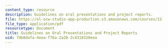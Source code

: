 ```yaml
---
content_type: resource
description: Guidelines on oral presentations and project reports.
file: https://ol-ocw-studio-app-production.s3.amazonaws.com/courses/12-307-weather-and-climate-laboratory-spring-2009/7db8dafa4eeaf76a2a282c4318320eea_report.pdf
file_type: application/pdf
resourcetype: Document
title: Guidelines on Oral Presentations and Project Reports
uid: 7db8dafa-4eea-f76a-2a28-2c4318320eea
---
```

